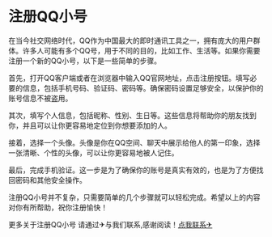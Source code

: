 # 注册QQ小号

在当今社交网络时代，QQ作为中国最大的即时通讯工具之一，拥有庞大的用户群体。许多人可能有多个QQ号，用于不同的目的，比如工作、生活等。如果你需要注册一个新的QQ小号，以下是一些简单的步骤。

首先，打开QQ客户端或者在浏览器中输入QQ官网地址，点击注册按钮。填写必要的信息，包括手机号码、验证码、密码等。确保密码设置足够安全，以保护你的账号信息不被盗用。

其次，填写个人信息，包括昵称、性别、生日等。这些信息将帮助你的朋友找到你，并且可以让你更容易地定位到你想要添加的人。

接着，选择一个头像。头像是你在QQ空间、聊天中展示给他人的第一印象，选择一张清晰、个性的头像，可以让你更容易地被人记住。

最后，完成手机验证。这一步是为了确保你的账号是真实有效的，也是为了方便找回密码和其他安全操作。

注册QQ小号并不复杂，只需要简单的几个步骤就可以轻松完成。希望以上的内容对你有所帮助，祝你注册愉快！

更多关于注册QQ小号 请通过✈与我们联系,感谢阅读！[点我联系✈](https://www.k02.cc)